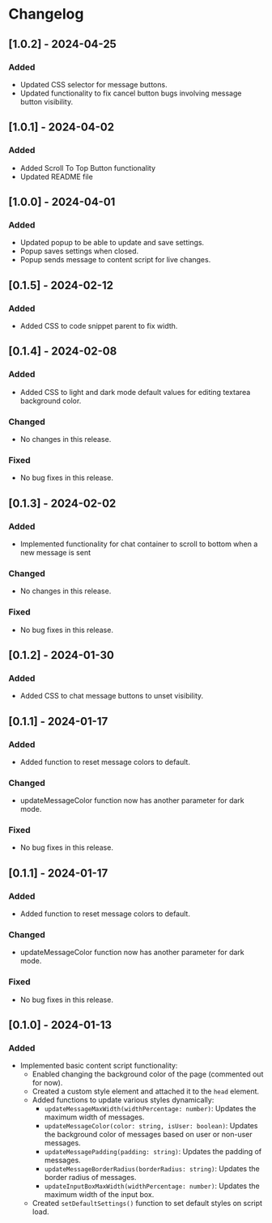 # Changelog

## [1.0.2] - 2024-04-25

### Added

-   Updated CSS selector for message buttons.
-   Updated functionality to fix cancel button bugs involving message button visibility.

## [1.0.1] - 2024-04-02

### Added

-   Added Scroll To Top Button functionality
-   Updated README file

## [1.0.0] - 2024-04-01

### Added

-   Updated popup to be able to update and save settings.
-   Popup saves settings when closed.
-   Popup sends message to content script for live changes.

## [0.1.5] - 2024-02-12

### Added

-   Added CSS to code snippet parent to fix width.

## [0.1.4] - 2024-02-08

### Added

-   Added CSS to light and dark mode default values for editing textarea background color.

### Changed

-   No changes in this release.

### Fixed

-   No bug fixes in this release.

## [0.1.3] - 2024-02-02

### Added

-   Implemented functionality for chat container to scroll to bottom when a new message is sent

### Changed

-   No changes in this release.

### Fixed

-   No bug fixes in this release.

## [0.1.2] - 2024-01-30

### Added

-   Added CSS to chat message buttons to unset visibility.

## [0.1.1] - 2024-01-17

### Added

-   Added function to reset message colors to default.

### Changed

-   updateMessageColor function now has another parameter for dark mode.

### Fixed

-   No bug fixes in this release.

## [0.1.1] - 2024-01-17

### Added

-   Added function to reset message colors to default.

### Changed

-   updateMessageColor function now has another parameter for dark mode.

### Fixed

-   No bug fixes in this release.

## [0.1.0] - 2024-01-13

### Added

-   Implemented basic content script functionality:
    -   Enabled changing the background color of the page (commented out for now).
    -   Created a custom style element and attached it to the `head` element.
    -   Added functions to update various styles dynamically:
        -   `updateMessageMaxWidth(widthPercentage: number)`: Updates the maximum width of messages.
        -   `updateMessageColor(color: string, isUser: boolean)`: Updates the background color of messages based on user or non-user messages.
        -   `updateMessagePadding(padding: string)`: Updates the padding of messages.
        -   `updateMessageBorderRadius(borderRadius: string)`: Updates the border radius of messages.
        -   `updateInputBoxMaxWidth(widthPercentage: number)`: Updates the maximum width of the input box.
    -   Created `setDefaultSettings()` function to set default styles on script load.
